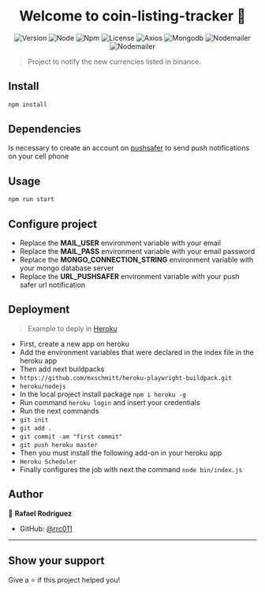 <h1 align="center">Welcome to coin-listing-tracker 👋</h1>
<p align="center">
  <img alt="Version" src="https://img.shields.io/badge/version-1.0.0-blue.svg?cacheSeconds=2592000" />
  <img alt="Node" src="https://img.shields.io/badge/node-%3E=12.18.1-blue" />
  <img alt="Npm" src="https://img.shields.io/badge/npm-%3E=6.14.5-blue" />
  <img alt="License" src="https://img.shields.io/badge/License-MIT-green"/>
  <img alt="Axios" src="https://img.shields.io/badge/Axios-0.24.0-blue"/>
  <img alt="Mongodb" src="https://img.shields.io/badge/Mongodb-4.2.0-blue"/>
  <img alt="Nodemailer" src="https://img.shields.io/badge/Nodemailer-6.7.1-blue"/>
  <img alt="Nodemailer" src="https://img.shields.io/badge/Playwright-1.16.3-blue"/>
</p>

> Project to notify the new currencies listed in binance.

## Install

```sh
npm install
```

## Dependencies

Is necessary to create an account on [pushsafer](https://www.pushsafer.com/) to send push notifications on your cell phone

## Usage

```sh
npm run start
```

## Configure project

- Replace the **MAIL_USER** environment variable with your email
- Replace the **MAIL_PASS** environment variable with your email password
- Replace the **MONGO_CONNECTION_STRING** environment variable with your mongo database server
- Replace the **URL_PUSHSAFER** environment variable with your push safer url notification

## Deployment

> Example to deply in [Heroku](https://www.heroku.com/)

- First, create a new app on heroku
- Add the environment variables that were declared in the index file in the heroku app
- Then add next buildpacks
 - `https://github.com/mxschmitt/heroku-playwright-buildpack.git`
 - `heroku/nodejs`
- In the local project install package `npm i heroku -g`
- Run command `heroku login` and insert your credentials
- Run the next commands
 - `git init`
 - `git add .`
 - `git commit -am "first commit"`
 - `git push heroku master`
- Then you must install the following add-on in your heroku app
 - `Heroku Scheduler `
- Finally configures the job with next the command `node bin/index.js`

## Author

👤 **Rafael Rodriguez**

- GitHub: [@rrc011](https://github.com/rrc011)

---

## Show your support

Give a ⭐️ if this project helped you!
